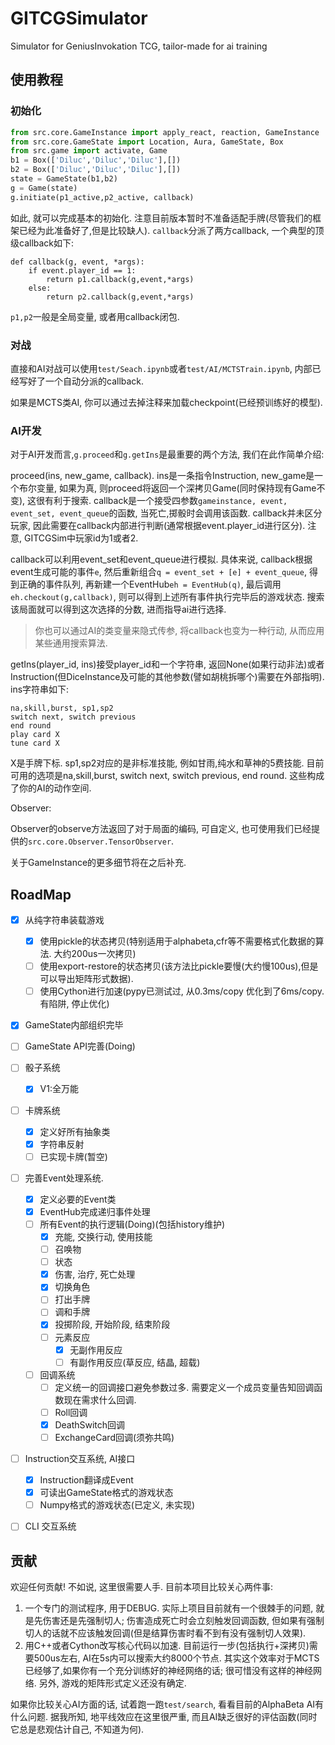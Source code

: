 # GITCGSimulator
Simulator for GeniusInvokation TCG, tailor-made for ai training


## 使用教程

### 初始化

```py
from src.core.GameInstance import apply_react, reaction, GameInstance
from src.core.GameState import Location, Aura, GameState, Box
from src.game import activate, Game
b1 = Box(['Diluc','Diluc','Diluc'],[])
b2 = Box(['Diluc','Diluc','Diluc'],[])
state = GameState(b1,b2)
g = Game(state)
g.initiate(p1_active,p2_active, callback)
```

如此, 就可以完成基本的初始化. 注意目前版本暂时不准备适配手牌(尽管我们的框架已经为此准备好了,但是比较缺人). `callback`分派了两方callback, 一个典型的顶级callback如下:

```
def callback(g, event, *args):
    if event.player_id == 1:
        return p1.callback(g,event,*args)
    else:
        return p2.callback(g,event,*args)
```

`p1,p2`一般是全局变量, 或者用callback闭包.

### 对战

直接和AI对战可以使用`test/Seach.ipynb`或者`test/AI/MCTSTrain.ipynb`, 内部已经写好了一个自动分派的callback. 

如果是MCTS类AI, 你可以通过去掉注释来加载checkpoint(已经预训练好的模型).

### AI开发

对于AI开发而言,`g.proceed`和`g.getIns`是最重要的两个方法, 我们在此作简单介绍:

proceed(ins, new_game, callback). ins是一条指令Instruction, new_game是一个布尔变量, 如果为真, 则proceed将返回一个深拷贝Game(同时保持现有Game不变), 这很有利于搜索. callback是一个接受四参数`gameinstance, event, event_set, event_queue`的函数, 当死亡,掷骰时会调用该函数. callback并未区分玩家, 因此需要在callback内部进行判断(通常根据event.player_id进行区分). 注意, GITCGSim中玩家id为1或者2.

callback可以利用event_set和event_queue进行模拟. 具体来说, callback根据event生成可能的事件`e`, 然后重新组合`q = event_set + [e] + event_queue`, 得到正确的事件队列, 再新建一个EventHub`eh = EventHub(q)`, 最后调用`eh.checkout(g,callback)`, 则可以得到上述所有事件执行完毕后的游戏状态. 搜索该局面就可以得到这次选择的分数, 进而指导ai进行选择. 

> 你也可以通过AI的类变量来隐式传参, 将callback也变为一种行动, 从而应用某些通用搜索算法.

getIns(player_id, ins)接受player_id和一个字符串, 返回None(如果行动非法)或者Instruction(但DiceInstance及可能的其他参数(譬如胡桃拆哪个)需要在外部指明). ins字符串如下:

```
na,skill,burst, sp1,sp2
switch next, switch previous
end round
play card X
tune card X
```

X是手牌下标. sp1,sp2对应的是非标准技能, 例如甘雨,纯水和草神的5费技能. 目前可用的选项是na,skill,burst, switch next, switch previous, end round. 这些构成了你的AI的动作空间.

Observer:

Observer的observe方法返回了对于局面的编码, 可自定义, 也可使用我们已经提供的`src.core.Observer.TensorObserver`. 

关于GameInstance的更多细节将在之后补充.

## RoadMap

- [x] 从纯字符串装载游戏
  - [x]  使用pickle的状态拷贝(特别适用于alphabeta,cfr等不需要格式化数据的算法. 大约200us一次拷贝)
  - [ ]  使用export-restore的状态拷贝(该方法比pickle要慢(大约慢100us),但是可以导出矩阵形式数据).
  - [ ] 使用Cython进行加速(pypy已测试过, 从0.3ms/copy 优化到了6ms/copy. 有陷阱, 停止优化)
- [x] GameState内部组织完毕
- [ ] GameState API完善(Doing)

- [ ] 骰子系统
  - [x]  V1:全万能
  
- [ ] 卡牌系统
  - [x] 定义好所有抽象类
  - [x] 字符串反射
  - [ ] 已实现卡牌(暂空) 

- [ ] 完善Event处理系统.
  - [x] 定义必要的Event类 
  - [x] EventHub完成递归事件处理
  - [ ] 所有Event的执行逻辑(Doing)(包括history维护)
    - [x] 充能, 交换行动, 使用技能
    - [ ] 召唤物
    - [ ] 状态
    - [x] 伤害, 治疗, 死亡处理
    - [x] 切换角色
    - [ ] 打出手牌
    - [ ] 调和手牌
    - [x] 投掷阶段, 开始阶段, 结束阶段
    - [ ] 元素反应
      - [x] 无副作用反应
      - [ ] 有副作用反应(草反应, 结晶, 超载)
  - [ ] 回调系统
    - [ ] 定义统一的回调接口避免参数过多. 需要定义一个成员变量告知回调函数现在需求什么回调.
    - [ ] Roll回调
    - [x] DeathSwitch回调
    - [ ] ExchangeCard回调(须弥共鸣)

- [ ] Instruction交互系统, AI接口
   - [x] Instruction翻译成Event
   - [x] 可读出GameState格式的游戏状态 
   - [ ] Numpy格式的游戏状态(已定义, 未实现)

- [ ] CLI 交互系统


## 贡献

欢迎任何贡献! 不如说, 这里很需要人手. 目前本项目比较关心两件事:

1. 一个专门的测试程序, 用于DEBUG. 实际上项目目前就有一个很棘手的问题, 就是先伤害还是先强制切人; 伤害造成死亡时会立刻触发回调函数, 但如果有强制切人的话就不应该触发回调(但是结算伤害时看不到有没有强制切人效果). 
2. 用C++或者Cython改写核心代码以加速. 目前运行一步(包括执行+深拷贝)需要500us左右, AI在5s内可以搜索大约8000个节点. 其实这个效率对于MCTS已经够了,如果你有一个充分训练好的神经网络的话; 很可惜没有这样的神经网络. 另外, 游戏的矩阵形式定义还没有确定.

如果你比较关心AI方面的话, 试着跑一跑`test/search`, 看看目前的AlphaBeta AI有什么问题. 据我所知, 地平线效应在这里很严重, 而且AI缺乏很好的评估函数(同时它总是悲观估计自己, 不知道为何). 